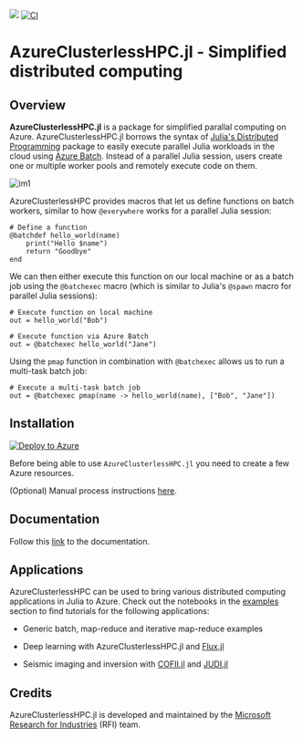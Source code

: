 [![](https://img.shields.io/badge/docs-stable-blue.svg)](https://github.com/danielscholl/AzureClusterlessHPC.jl/)
[![CI](https://github.com/microsoft/AzureClusterlessHPC.jl/actions/workflows/runtests.yml/badge.svg)](https://github.com/danielscholl/AzureClusterlessHPC.jl/actions/workflows/build.yml)

# AzureClusterlessHPC.jl - Simplified distributed computing

## Overview

**AzureClusterlessHPC.jl** is a package for simplified parallal computing on Azure. AzureClusterlessHPC.jl borrows the syntax of [Julia's Distributed Programming](https://docs.julialang.org/en/v1/stdlib/Distributed/) package to easily execute parallel Julia workloads in the cloud using [Azure Batch](https://azure.microsoft.com/en-us/services/batch/). Instead of a parallel Julia session, users create one or multiple worker pools and remotely execute code on them.

![im1](docs/azureclusterlesshpc.png)


AzureClusterlessHPC provides macros that let us define functions on batch workers, similar to how `@everywhere` works for a parallel Julia session:

```
# Define a function
@batchdef hello_world(name)
    print("Hello $name")
    return "Goodbye"
end
```

We can then either execute this function on our local machine or as a batch job using the `@batchexec` macro (which is similar to Julia's `@spawn` macro for parallel Julia sessions):

```
# Execute function on local machine
out = hello_world("Bob")

# Execute function via Azure Batch
out = @batchexec hello_world("Jane")
```

Using the `pmap` function in combination with `@batchexec` allows us to run a multi-task batch job:

```
# Execute a multi-task batch job
out = @batchexec pmap(name -> hello_world(name), ["Bob", "Jane"])
```

## Installation

[![Deploy to Azure](https://aka.ms/deploytoazurebutton)](https://portal.azure.com/#create/Microsoft.Template/uri/https%3A%2F%2Fraw.githubusercontent.com%2Fdanielscholl%2FAzureClusterlessHPC.jl%2Fmain%2Fmain.json)

Before being able to use `AzureClusterlessHPC.jl` you need to create a few Azure resources.


(Optional) Manual process instructions [here](https://microsoft.github.io/AzureClusterlessHPC.jl/installation/).

## Documentation

Follow this [link](https://microsoft.github.io/AzureClusterlessHPC.jl/) to the documentation.


## Applications

AzureClusterlessHPC can be used to bring various distributed computing applications in Julia to Azure. Check out the notebooks in the [examples](https://github.com/microsoft/AzureClusterlessHPC.jl/tree/main/examples) section to find tutorials for the following applications:

- Generic batch, map-reduce and iterative map-reduce examples

- Deep learning with AzureClusterlessHPC.jl and [Flux.jl](https://github.com/FluxML)

- Seismic imaging and inversion with [COFII.jl](https://github.com/ChevronETC/Examples) and [JUDI.jl](https://github.com/slimgroup/JUDI.jl)


## Credits

AzureClusterlessHPC.jl is developed and maintained by the [Microsoft Research for Industries](https://www.microsoft.com/en-us/research/group/research-for-industry/) (RFI) team.
